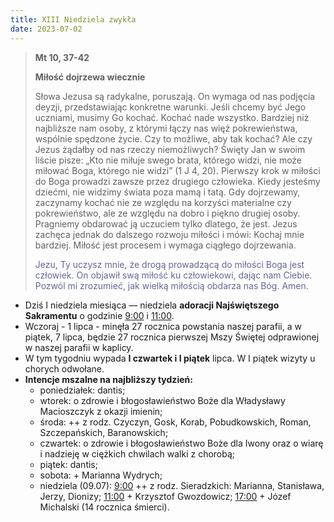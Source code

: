 ```yaml
---
title: XIII Niedziela zwykła
date: 2023-07-02
---
```


> **Mt 10, 37-42**
>
> **Miłość dojrzewa wiecznie**
>
> Słowa Jezusa są radykalne, poruszają. On wymaga od nas podjęcia deyzji, przedstawiając konkretne warunki. Jeśli chcemy być Jego uczniami, musimy Go kochać. Kochać nade wszystko. Bardziej niż najbliższe nam osoby, z którymi łączy nas więź pokrewieństwa, wspólnie spędzone życie. Czy to możliwe, aby tak kochać? Ale czy Jezus żądałby od nas rzeczy niemożliwych? Święty Jan w swoim liście pisze: „Kto nie miłuje swego brata, którego widzi, nie może miłować Boga, którego nie widzi” (1 J 4, 20). Pierwszy krok w miłości do Boga prowadzi zawsze przez drugiego człowieka. Kiedy jesteśmy dziećmi, nie widzimy świata poza mamą i tatą. Gdy dojrzewamy, zaczynamy kochać nie ze względu na korzyści materialne czy pokrewieństwo, ale ze względu na dobro i piękno drugiej osoby. Pragniemy obdarować ją uczuciem tylko dlatego, że jest. Jezus zachęca jednak do dalszego rozwoju miłości i mówi: Kochaj mnie bardziej. Miłość jest procesem i wymaga ciągłego dojrzewania.
>
> <span style="color: #666699;">Jezu, Ty uczysz mnie, że drogą prowadzącą do miłości Boga jest człowiek. On objawił swą miłość ku człowiekowi, dając nam Ciebie. Pozwól mi zrozumieć, jak wielką miłością obdarza nas Bóg. Amen.
> &nbsp;

- Dziś I niedziela miesiąca — niedziela **adoracji Najświętszego Sakramentu** o godzinie <u>9:00</u> i <u>11:00</u>.
- Wczoraj - 1 lipca - minęła 27 rocznica powstania naszej parafii, a w piątek, 7 lipca, będzie 27 rocznica pierwszej Mszy Świętej odprawionej w naszej parafii w kaplicy.
- W tym tygodniu wypada **I czwartek i I piątek** lipca. W I piątek wizyty u chorych odwołane.
- **Intencje mszalne na najbliższy tydzień:**
  - poniedziałek: dantis;
  - wtorek: o zdrowie i błogosławieństwo Boże dla Władysławy Macioszczyk z okazji imienin;
  - środa: ++ z rodz. Czyczyn, Gosk, Korab, Pobudkowskich, Roman, Szczepańskich, Baranowskich;
  - czwartek: o zdrowie i błogosławieństwo Boże dla Iwony oraz o wiarę i nadzieję w ciężkich chwilach walki z chorobą;
  - piątek: dantis;
  - sobota: + Marianna Wydrych;
  - niedziela (09.07): <u>9:00</u> ++ z rodz. Sieradzkich: Marianna, Stanisława, Jerzy, Dionizy; <u>11:00</u> + Krzysztof Gwozdowicz; <u>17:00</u> + Józef Michalski (14 rocznica śmierci).

